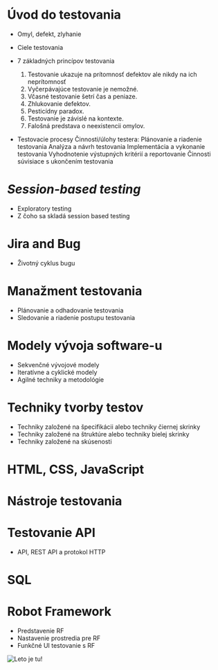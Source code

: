 # Úvod do testovania
* Omyl, defekt, zlyhanie
* Ciele testovania
* 7 základných princípov testovania
    1. Testovanie ukazuje na prítomnosť defektov ale nikdy na ich neprítomnosť
    2. Vyčerpávajúce testovanie je nemožné.
    3. Včasné testovanie šetrí čas a peniaze.
    4. Zhlukovanie defektov. 
    5. Pesticídny paradox.
    6. Testovanie je závislé na kontexte.
    7. Falošná predstava o neexistencii omylov.

* Testovacie procesy
Činnosti/úlohy testera:
    Plánovanie a riadenie testovania
    Analýza a návrh testovania
    Implementácia a vykonanie testovania
    Vyhodnotenie výstupných kritérií a reportovanie
    Činnosti súvisiace s ukončením testovania

# *Session-based testing* 
* Exploratory testing
* Z čoho sa skladá session based testing

# Jira and Bug
* Životný cyklus bugu
# Manažment testovania
* Plánovanie a odhadovanie testovania
* Sledovanie a riadenie postupu testovania 
# Modely vývoja software-u
* Sekvenčné vývojové modely
* Iteratívne a cyklické modely
* Agilné techniky a metodológie 
# Techniky tvorby testov
* Techniky založené na špecifikácii alebo techniky čiernej skrinky
* Techniky založené na štruktúre alebo techniky bielej skrinky
* Techniky založené na skúsenosti
# HTML, CSS, JavaScript 
# Nástroje testovania 
# Testovanie API
* API, REST API a protokol HTTP 
# SQL 
# Robot Framework 
* Predstavenie RF
* Nastavenie prostredia pre RF
* Funkčné UI testovanie s RF

![Leto je tu!](https://cdn.webnoviny.sk/sites/32/2013/07/leto-horucavy-teplo-dovolenka-slnk.jpg "Leto je tu")

